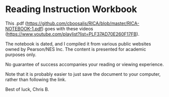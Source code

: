 # Reading Instruction Workbook
This .pdf (https://github.com/cboosalis/RICA/blob/master/RICA-NOTEBOOK-1.pdf) goes with these videos (https://www.youtube.com/playlist?list=PLF37AD70E260F17FB).

The notebook is dated, and I compiled it from various public websites owned by Pearson/NES Inc. The content is presented for academic purposes only. 

No guarantee of success accompanies your reading or viewing experience. 

Note that it is probably easier to just save the document to your computer, rather than following the link. 

Best of luck,
Chris B.
